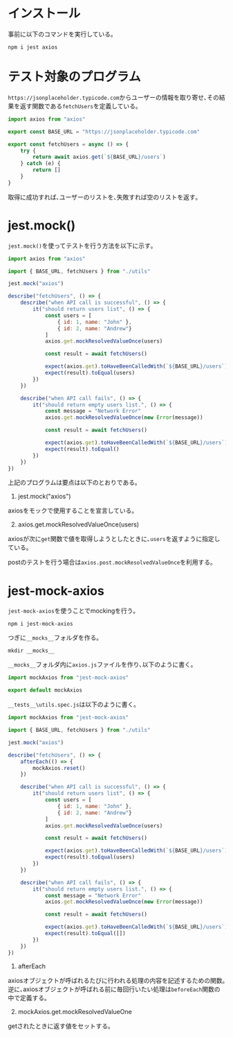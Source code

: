 # インストール

事前に以下のコマンドを実行している｡

```
npm i jest axios
```

# テスト対象のプログラム

`https://jsonplaceholder.typicode.com`からユーザーの情報を取り寄せ､その結果を返す関数である`fetchUsers`を定義している｡

```javascript
import axios from "axios"

export const BASE_URL = "https://jsonplaceholder.typicode.com"

export const fetchUsers = async () => {
    try {
        return await axios.get(`${BASE_URL}/users`)
    } catch (e) {
        return []
    }
}
```

取得に成功すれば､ユーザーのリストを､失敗すれば空のリストを返す｡

# jest.mock()

`jest.mock()`を使ってテストを行う方法を以下に示す｡

```javascript
import axios from "axios"

import { BASE_URL, fetchUsers } from "./utils"

jest.mock("axios")

describe("fetchUsers", () => {
    describe("when API call is successful", () => {
        it("should return users list", () => {
            const users = [
                { id: 1, name: "John" },
                { id: 2, name: "Andrew"}
            ]
            axios.get.mockResolvedValueOnce(users)

            const result = await fetchUsers()

            expect(axios.get).toHaveBeenCalledWith(`${BASE_URL}/users`)
            expect(result).toEqual(users)
        })
    })

    describe("when API call fails", () => {
        it("should return empty users list.", () => {
            const message = "Network Error"
            axios.get.mockResolvedValueOnce(new Error(message))

            const result = await fetchUsers()

            expect(axios.get).toHaveBeenCalledWith(`${BASE_URL}/users`)
            expect(result).toEqual()
        })
    })
})
```

上記のプログラムは要点は以下のとおりである｡

1. jest.mock("axios")

axiosをモックで使用することを宣言している｡

2. axios.get.mockResolvedValueOnce(users)

axiosが次に`get`関数で値を取得しようとしたときに､`users`を返すように指定している｡

postのテストを行う場合は`axios.post.mockResolvedValueOnce`を利用する｡

# jest-mock-axios

`jest-mock-axios`を使うことでmockingを行う｡

```
npm i jest-mock-axios
```

つぎに`__mocks__`フォルダを作る｡

```
mkdir __mocks__
```

`__mocks__`フォルダ内に`axios.js`ファイルを作り､以下のように書く｡

```javascript
import mockAxios from "jest-mock-axios"

export default mockAxios
```

`__tests__\utils.spec.js`は以下のように書く｡

```javascript
import mockAxios from "jest-mock-axios"

import { BASE_URL, fetchUsers } from "./utils"

jest.mock("axios")

describe("fetchUsers", () => {
    afterEach(() => {
        mockAxios.reset()
    })

    describe("when API call is successful", () => {
        it("should return users list", () => {
            const users = [
                { id: 1, name: "John" },
                { id: 2, name: "Andrew"}
            ]
            axios.get.mockResolvedValueOnce(users)

            const result = await fetchUsers()

            expect(axios.get).toHaveBeenCalledWith(`${BASE_URL}/users`)
            expect(result).toEqual(users)
        })
    })

    describe("when API call fails", () => {
        it("should return empty users list.", () => {
            const message = "Network Error"
            axios.get.mockResolvedValueOnce(new Error(message))

            const result = await fetchUsers()

            expect(axios.get).toHaveBeenCalledWith(`${BASE_URL}/users`)
            expect(result).toEqual([])
        })
    })
})
```

1. afterEach

axiosオブジェクトが呼ばれるたびに行われる処理の内容を記述するための関数｡逆に､axiosオブジェクトが呼ばれる前に毎回行いたい処理は`beforeEach`関数の中で定義する｡

2. mockAxios.get.mockResolvedValueOne

getされたときに返す値をセットする｡